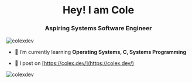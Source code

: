 <h1 align="center">Hey! I am Cole</h1>
<h3 align="center">Aspiring Systems Software Engineer</h3>

<p align="left"> <img src="https://komarev.com/ghpvc/?username=colexdev&label=Profile%20views&color=0e75b6&style=flat-square" alt="colexdev" /> </p>

<!--- 🔭 I’m currently working on [PROS](https://github.com/purduesigbots/pros) -->

- 🌱 I’m currently learning **Operating Systems, C, Systems Programming**

- 📝 I post on [https://colex.dev/](https://colex.dev/)

<!-- - 📫 How to reach me **cole@colex.dev** -->

<p align="left">
</p>

<p><img align="center" src="https://github-readme-stats.vercel.app/api/top-langs?username=colexdev&show_icons=true&locale=en&layout=compact" alt="colexdev" /></p>
